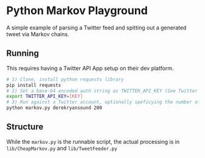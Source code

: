 # Python Markov Playground

A simple example of parsing a Twitter feed and spitting out a generated tweet via Markov chains.

## Running

This requires having a Twitter API App setup on their dev platform.

```sh
# 1) Clone, install python requests library
pip install requests
# 2) Set a base-64 encoded auth string as TWITTER_API_KEY (See Twitter API App docs)
export TWITTER_API_KEY=[KEY]
# 3) Run against a Twitter account, optionally speficying the number of tweets to pull as a base
python markov.py derekryansound 200
```
## Structure

While the `markov.py` is the runnable script, the actual processing is in `lib/CheapMarkov.py` and `lib/TweetFeeder.py`
